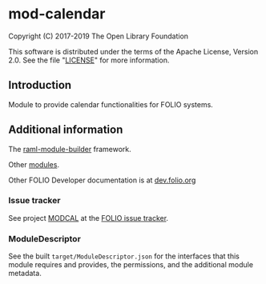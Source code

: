 # mod-calendar

Copyright (C) 2017-2019 The Open Library Foundation

This software is distributed under the terms of the Apache License, Version 2.0. See the file "[LICENSE](LICENSE)" for more information.

## Introduction

Module to provide calendar functionalities for FOLIO systems.

## Additional information

The [raml-module-builder](https://github.com/folio-org/raml-module-builder) framework.

Other [modules](https://dev.folio.org/source-code/#server-side).

Other FOLIO Developer documentation is at [dev.folio.org](https://dev.folio.org/)

### Issue tracker

See project [MODCAL](https://issues.folio.org/browse/MODCAL) at the [FOLIO issue tracker](https://dev.folio.org/guidelines/issue-tracker).

### ModuleDescriptor

See the built `target/ModuleDescriptor.json` for the interfaces that this module
requires and provides, the permissions, and the additional module metadata.

